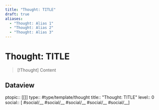 ```yaml
---
title: "Thought: TITLE"
draft: true
aliases:
  - "Thought: Alias 1"
  - "Thought: Alias 2"
  - "Thought: Alias 3"
---
```


# Thought: TITLE
> [!Thought]
> Content

## Dataview
ptopic:: [[]]
type:: #type/template/thought
title:: "Thought: TITLE"
level:: 0
social:: [ #social/__ #social/__ #social/__ #social/__ #social/__]